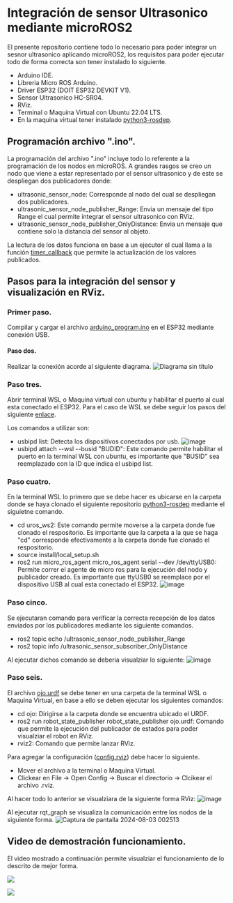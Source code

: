 # Integración de sensor Ultrasonico mediante microROS2
El presente repositorio contiene todo lo necesario para poder integrar un sesnor ultrasonico aplicando microROS2, los requisitos para poder ejecutar todo de forma correcta son tener instalado lo siguiente.
- Arduino IDE.
- Libreria Micro ROS Arduino.
- Driver ESP32 (DOIT ESP32 DEVKIT V1).
- Sensor Ultrasonico HC-SR04.
- RViz.
- Terminal o Maquina Virtual con Ubuntu 22.04 LTS.
- En la maquina virtual tener instalado [python3-rosdep](https://github.com/micro-ROS/micro_ros_setup.git).

## Programación archivo ".ino".

La programación del archivo ".ino" incluye todo lo referente a la programación de los nodos en microROS. A grandes rasgos se creo un nodo que viene a estar representado por el sensor ultrasonico y de este se despliegan dos publicadores donde:

- ultrasonic_sensor_node: Corresponde al nodo del cual se despliegan dos publicadores.
- ultrasonic_sensor_node_publisher_Range: Envia un mensaje del tipo Range el cual permite integrar el sensor ultrasonico con RViz.
- ultrasonic_sensor_node_publisher_OnlyDistance: Envia un mensaje que contiene solo la distancia del sensor al objeto.

La lectura de los datos funciona en base a un ejecutor el cual llama a la función [timer_callback](https://github.com/Willica/microROS2-Sensor-Ultrasonico/blob/main/arduino_program/arduino_program.ino) que permite la actualización de los valores publicados.

## Pasos para la integración del sensor y visualización en RViz.

### Primer paso.

Compilar y cargar el archivo [arduino_program.ino](https://github.com/Willica/microROS2-Sensor-Ultrasonico/blob/main/arduino_program/arduino_program.ino) en el ESP32 mediante conexión USB.

#### Paso dos.

Realizar la conexión acorde al siguiente diagrama.
![Diagrama sin título](https://github.com/user-attachments/assets/240ad212-2a0f-4b90-99cb-37179ac265b3)

### Paso tres.

Abrir terminal WSL o Maquina virtual con ubuntu y habilitar el puerto al cual esta conectado el ESP32.
Para el caso de WSL se debe seguir los pasos del siguiente [enlace](https://learn.microsoft.com/es-mx/windows/wsl/connect-usb#attach-a-usb-device).

Los comandos a utilizar son:
- usbipd list: Detecta los dispositivos conectados por usb.
![image](https://github.com/user-attachments/assets/d49a7ce5-2bda-438f-bc72-82bbd4f14fbf)
- usbipd attach --wsl --busid "BUDID": Este comando permite habilitar el puerto en la terminal WSL con ubuntu, es importante que "BUSID" sea reemplazado con la ID que indica el usbipd list.

### Paso cuatro.

En la terminal WSL lo primero que se debe hacer es ubicarse en la carpeta donde se haya clonado el siguiente repositorio [python3-rosdep](https://github.com/micro-ROS/micro_ros_setup.git) mediante el siguietne comando.

- cd uros_ws2: Este comando permite moverse a la carpeta donde fue clonado el respositorio. Es importante que la carpeta a la que se haga "cd" corresponde efectivamente a la carpeta donde fue clonado el respositorio.
- source install/local_setup.sh
- ros2 run micro_ros_agent micro_ros_agent serial --dev /dev/ttyUSB0: Permite correr el agente de micro ros para la ejecución del nodo y publicador creado. Es importante que ttyUSB0 se reemplace por el dispositivo USB al cual esta conectado el ESP32.
![image](https://github.com/user-attachments/assets/5ff6b645-05b0-4f71-9892-cdf93f477816)

### Paso cinco.

Se ejecutaran comando para verificar la correcta recepción de los datos enviados por los publicadores mediante los siguiente comandos.
- ros2 topic echo /ultrasonic_sensor_node_publisher_Range
- ros2 topic info /ultrasonic_sensor_subscriber_OnlyDistance

Al ejecutar dichos comando se deberia visualziar lo siguiente:
![image](https://github.com/user-attachments/assets/f37a66a5-42dc-4ce8-ba81-38f674b9a369)

### Paso seis.

El archivo [ojo.urdf](https://github.com/Willica/microROS2-Sensor-Ultrasonico/blob/main/Ojo_URDF/ojo.urdf) se debe tener en una carpeta de la terminal WSL o Maquina Virtual, en base a ello se deben ejecutar los siguientes comandos:

- cd ojo: Dirigirse a la carpeta donde se encuentra ubicado el URDF.
- ros2 run robot_state_publisher robot_state_publisher ojo.urdf: Comando que permite la ejecución del publicador de estados para poder visualziar el robot en RViz.
- rviz2: Comando que permite lanzar RViz.

Para agregar la configuración ([config.rviz](https://github.com/Willica/microROS2-Sensor-Ultrasonico/tree/main/rviz_config)) debe hacer lo siguiente.
- Mover el archivo a la terminal o Maquina Virtual.
- Clickear en File -> Open Config -> Buscar el directorio -> Clcikear el archivo .rviz.

Al hacer todo lo anterior se visualziara de la siguiente forma RViz:
![image](https://github.com/user-attachments/assets/9ec93f36-9613-4351-aa5e-a798b82a770d)

Al ejecutar rqt_graph se visualiza la comunicación entre los nodos de la siguiente forma.
![Captura de pantalla 2024-08-03 002513](https://github.com/user-attachments/assets/dd793a70-984a-4cb5-8a48-f35b155fd7be)


## Video de demostración funcionamiento.
El video mostrado a continuación permite visualziar el funcionamiento de lo descrito de mejor forma.

[![](https://markdown-videos.deta.dev/youtu.be/f4G8VMUO8RI)](youtu.be/f4G8VMUO8RI)

[![](https://markdown-videos.deta.dev/youtu.be/f4G8VMUO8RI?si=0PJyyWFF80HROmhx)](youtu.be/f4G8VMUO8RI?si=0PJyyWFF80HROmhx)

 

